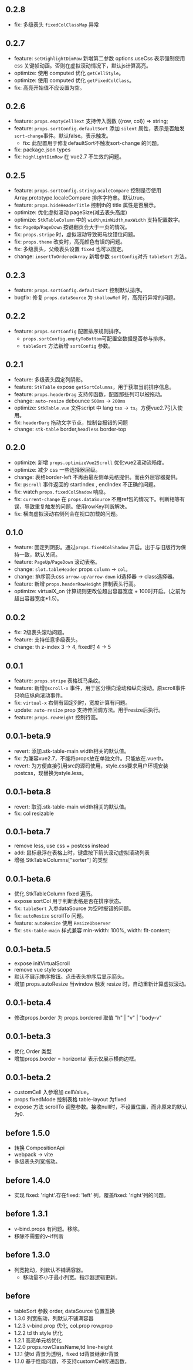 ## 0.2.8
* fix: 多级表头 `fixedColClassMap` 异常

## 0.2.7
* feature: `setHighlightDimRow` 新增第二参数 options.useCss 表示强制使用css 关键帧动画。否则在虚拟滚动情况下，默认js计算高亮。
* optimize: 使用 computed 优化 `getCellStyle`。
* optimize: 使用 computed 优化 `getFixedColClass`。
* fix: 高亮开始值不应设置为空。

## 0.2.6
* feature: `props.emptyCellText` 支持传入函数 ({row, col}) => string;
* feature: `props.sortConfig.defaultSort` 添加 `silent` 属性，表示是否触发 `sort-change`事件。默认false。表示触发。
    - fix: 此配置用于修复defaultSort不触发sort-change 的问题。
* fix: package.json types
* fix: `highlightDimRow` 在 vue2.7 不生效的问题。

## 0.2.5
* feature: `props.sortConfig.stringLocaleCompare` 控制是否使用 Array.prototype.localeCompare 排序字符串。默认true。
* feature: `props.hideHeaderTitle` 控制th的 title 属性是否展示。
* optimize: 优化虚拟滚动 pageSize(减去表头高度)
* optimize: `StkTableColumn` 中的 `width`,`minWidth`,`maxWidth` 支持配置数字。
* fix: `PageUp`/`PageDown` 按键翻页会大于一页的情况。
* fix: `props.stripe` 时，虚拟滚动导致斑马纹错位问题。
* fix: `props.theme` 改变时，高亮颜色有误的问题。
* fix: 多级表头，父级表头设置 `fixed` 也可以固定。
* change: `insertToOrderedArray` 新增参数 `sortConfig`对齐 `tableSort` 方法。

## 0.2.3
* feature: `props.sortConfig.defaultSort` 控制默认排序。
* bugfix: 修复 `props.dataSource` 为 `shallowRef` 时，高亮行异常的问题。

## 0.2.2
* feature: `props.sortConfig` 配置排序规则排序。
    - `props.sortConfig.emptyToBottom`可配置空数据是否参与排序。
    - `tableSort` 方法新增 `sortConfig` 参数。

## 0.2.1
* feature: 多级表头固定列阴影。
* feature: `StkTable` expose `getSortColumns`，用于获取当前排序信息。
* feature: `props.headerDrag` 支持传函数，配置那些列可以被拖动。
* change: `auto-resize` debounce  `500ms` -> `200ms` 
* optimize: `StkTable.vue` 文件script 中 lang `tsx` -> `ts`。方便vue2.7引入使用。
* fix: `headerDarg` 拖动文字节点，控制台报错的问题
* change: `stk-table` border,`headless` border-top

## 0.2.0
* optimize: 新增 `props.optimizeVue2Scroll` 优化vue2滚动流畅度。
* optimize: 减少 css 一些选择器层级。
* change: 表格border-left 不再由最左侧单元格提供。而由外层容器提供。
* fix: `@scroll` 事件返回的 startIndex , endIndex 不正确的问题。
* fix: watch `props.fixedColShadow` 响应。 
* fix: `current-change` 在 `props.dataSource` 不用ref包的情况下。判断相等有误，导致重复触发的问题。使用rowKey判断解决。
* fix: 横向虚拟滚动右侧列会在视口加载的问题。

## 0.1.0
* feature: 固定列阴影。通过`props.fixedColShadow` 开启。出于与旧版行为保持一致，默认关闭。
* feature: `PageUp`/`PageDown` 滚动表格。
* change: `slot.tableHeader` props `column` -> `col`。
* change: 排序箭头css `arrow-up/arrow-down` id选择器 -> class选择器。
* feature: 新增 `props.headerRowHeight` 控制表头行高。
* optimize: virtualX_on 计算规则更改位超出容器宽度 + 100时开启。(之前为超出容器宽度*1.5)。

## 0.0.2
* fix: 2级表头滚动问题。
* feature: 支持任意多级表头。
* change: th z-index 3 -> 4, fixed时 4 -> 5

## 0.0.1
* feature: `props.stripe` 表格斑马条纹。
* feature: 新增`@scroll-x` 事件，用于区分横向滚动和纵向滚动。原scroll事件只响应纵向滚动事件。
* fix: `virtual-x` 右侧有固定列时，宽度计算有问题。
* update: `auto-resize` prop 支持传回调方法。用于resize后执行。
* feature: `props.rowHeight` 控制行高。

## 0.0.1-beta.9
* revert: 添加.stk-table-main width相关的默认值。
* fix: 为兼容vue2.7，不能将props放在单独文件。只能放在.vue中。
* revert: 为方便直接引用src的源码使用，style.css要求用户环境安装postcss，现替换为style.less。

## 0.0.1-beta.8
* revert: 取消.stk-table-main width相关的默认值。
* fix: col resizable

## 0.0.1-beta.7
* remove less, use css + postcss instead
* add: 鼠标悬浮在表格上时，键盘按下箭头滚动虚拟滚动列表
* 增强 StkTableColumns["sorter"] 的类型

## 0.0.1-beta.6
* 优化 StkTableColumn fixed 遍历。
* expose sortCol 用于判断表格是否在排序状态。
* fix: `tableSort` 入参dataSource 为空时报错的问题。
* fix: `autoResize` scrollTo 问题。
* feature: `autoResize` 使用 `ResizeObserver` 
* fix: `stk-table-main` 样式兼容 min-width: 100%, width: fit-content;

## 0.0.1-beta.5
* expose initVirtualScroll
* remove vue style scope
* 默认不展示排序按钮。点击表头排序后显示箭头。
* 增加 props.autoResize 当window 触发 resize 时，自动重新计算虚拟滚动。

## 0.0.1-beta.4
* 修改props.border 为 props.bordered 取值 "h" | "v" | "body-v"

## 0.0.1-beta.3
* 优化 Order 类型
* 增加props.border = horizontal 表示仅展示横向边框。

## 0.0.1-beta.2
* customCell 入参增加 cellValue。
* props.fixedMode 控制表格 table-layout 为fixed
* expose 方法 scrollTo 调整参数。接收null时，不设置位置，而非原来的默认为0.

## before 1.5.0
* 转换 CompositionApi
* webpack -> vite
* 多级表头列宽拖动。
## before 1.4.0
* 实现 fixed: 'right'.存在fixed: 'left' 列，覆盖fixed: 'right'列的问题。
## before 1.3.1
* v-bind.props 有问题。移除。
* 移除不需要的v-if判断
## before 1.3.0 
* 列宽拖动，列默认不铺满容器。
    * 移动量不小于最小列宽。指示器逻辑更新。

## before
* tableSort 参数 order, dataSource 位置互换
* 1.3.0 列宽拖动，列默认不铺满容器
* 1.2.3 v-bind.prop 优化, col.prop row.prop
* 1.2.2 td th style 优化
* 1.2.1 高亮单元格优化
* 1.2.0 props.rowClassName,td line-height
* 1.1.1 使td 背景为透明，fixed td背景继承tr背景
* 1.1.0 基于性能问题，不支持customCell传递函数，